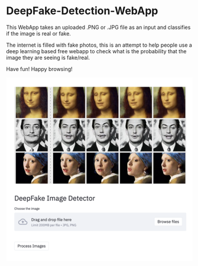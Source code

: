 # DeepFake-Detection-WebApp
This WebApp takes an uploaded .PNG or .JPG file as an input and classifies if the image is real or fake.

The internet is filled with fake photos, this is an attempt to help people use a deep learning based free webapp to check what is the probability that the image they are seeing is fake/real.

Have fun! Happy browsing!

![Screenshot](WebApp.png)


